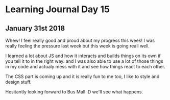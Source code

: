 # Learning Journal Day 15

## January 31st 2018

Whew! I feel really good and proud about my progress this week! I was really feeling the pressure last week but this week is going reall well.

I learned a lot about JS and how it interacts and builds things on its own if you tell it to in the right way. and I was also able to use a lot of those things in my code and actualy mess with it and see how things react to each other.

The CSS part is coming up and it is really fun to me too, I like to style and design stuff.

Hesitantly looking forward to Bus Mall :D we'll see what happens.